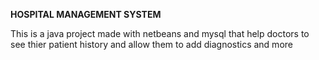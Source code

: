 **HOSPITAL MANAGEMENT SYSTEM**

This is a java project made with netbeans and mysql that help doctors to see thier patient history and allow them to add diagnostics and more
